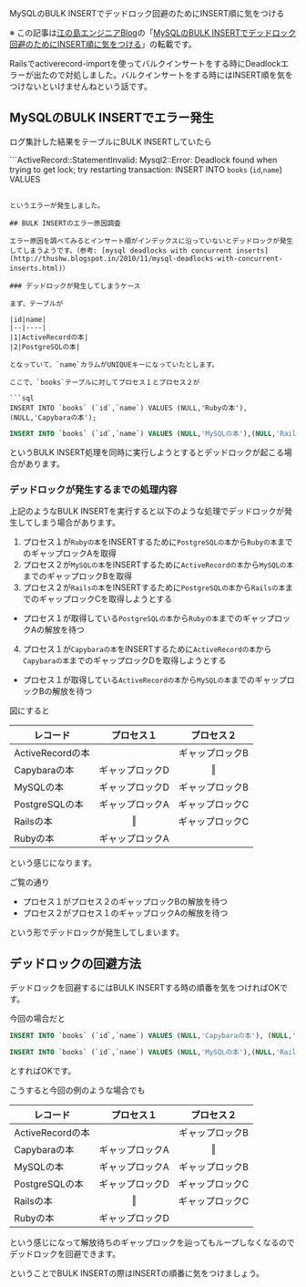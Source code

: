 MySQLのBULK INSERTでデッドロック回避のためにINSERT順に気をつける

※ この記事は[江の島エンジニアBlog](http://blog.enogineer.com/)の「[MySQLのBULK INSERTでデッドロック回避のためにINSERT順に気をつける](http://blog.enogineer.com/2015/04/05/mysql-deadlock/)」の転載です。

Railsでactiverecord-importを使ってバルクインサートをする時にDeadlockエラーが出たので対処しました。バルクインサートをする時にはINSERT順を気をつけないといけませんねという話です。

## MySQLのBULK INSERTでエラー発生

ログ集計した結果をテーブルにBULK INSERTしていたら

```ActiveRecord::StatementInvalid: Mysql2::Error: Deadlock found when trying to get lock; try restarting transaction: INSERT INTO `books` (`id`,`name`) VALUES
```

というエラーが発生しました。

## BULK INSERTのエラー原因調査

エラー原因を調べてみるとインサート順がインデックスに沿っていないとデッドロックが発生してしまうようです。（参考: [mysql deadlocks with concurrent inserts](http://thushw.blogspot.in/2010/11/mysql-deadlocks-with-concurrent-inserts.html)）

### デッドロックが発生してしまうケース

まず、テーブルが

|id|name|
|--|----|
|1|ActiveRecordの本|
|2|PostgreSQLの本|

となっていて、`name`カラムがUNIQUEキーになっていたとします。

ここで、`books`テーブルに対してプロセス１とプロセス２が

```sql
INSERT INTO `books` (`id`,`name`) VALUES (NULL,'Rubyの本'),(NULL,'Capybaraの本');
```

```sql
INSERT INTO `books` (`id`,`name`) VALUES (NULL,'MySQLの本'),(NULL,'Railsの本');
```

というBULK INSERT処理を同時に実行しようとするとデッドロックが起こる場合があります。

### デッドロックが発生するまでの処理内容

上記のようなBULK INSERTを実行すると以下のような処理でデッドロックが発生してしまう場合があります。

1. プロセス１が`Rubyの本`をINSERTするために`PostgreSQLの本`から`Rubyの本`までのギャップロックAを取得
2. プロセス２が`MySQLの本`をINSERTするために`ActiveRecordの本`から`MySQLの本`までのギャップロックBを取得
3. プロセス２が`Railsの本`をINSERTするために`PostgreSQLの本`から`Railsの本`までのギャップロックCを取得しようとする
  * プロセス１が取得している`PostgreSQLの本`から`Rubyの本`までのギャップロックAの解放を待つ
4. プロセス１が`Capybaraの本`をINSERTするために`ActiveRecordの本`から`Capybaraの本`までのギャップロックDを取得しようとする
  * プロセス１が取得している`ActiveRecordの本`から`MySQLの本`までのギャップロックBの解放を待つ

図にすると


|レコード|プロセス１|プロセス２|
|-------|:--------:|:--------:|
|ActiveRecordの本| | ギャップロックB |
|Capybaraの本| ギャップロックD | ‖ |
|MySQLの本| ギャップロックD | ギャップロックB |
|PostgreSQLの本| ギャップロックA | ギャップロックC |
|Railsの本| ‖ | ギャップロックC |
|Rubyの本| ギャップロックA | |

という感じになります。

ご覧の通り

* プロセス１がプロセス２のギャップロックBの解放を待つ
* プロセス２がプロセス１のギャップロックAの解放を待つ

という形でデッドロックが発生してしまいます。

## デッドロックの回避方法

デッドロックを回避するにはBULK INSERTする時の順番を気をつければOKです。

今回の場合だと

```sql
INSERT INTO `books` (`id`,`name`) VALUES (NULL,'Capybaraの本'), (NULL,'Rubyの本');
```

```sql
INSERT INTO `books` (`id`,`name`) VALUES (NULL,'MySQLの本'),(NULL,'Railsの本');
```

とすればOKです。

こうすると今回の例のような場合でも

|レコード|プロセス１|プロセス２|
|-------|:--------:|:--------:|
|ActiveRecordの本| | ギャップロックB |
|Capybaraの本| ギャップロックA | ‖ |
|MySQLの本| ギャップロックA | ギャップロックB |
|PostgreSQLの本| ギャップロックD | ギャップロックC |
|Railsの本| ‖ | ギャップロックC |
|Rubyの本| ギャップロックD | |

という感じになって解放待ちのギャップロックを辿ってもループしなくなるのでデッドロックを回避できます。

ということでBULK INSERTの際はINSERTの順番に気をつけましょう。
